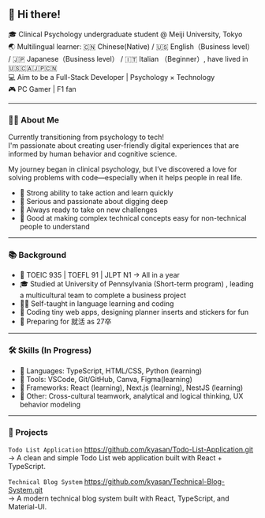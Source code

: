 ## 👋 Hi there!

🎓 Clinical Psychology undergraduate student @ Meiji University, Tokyo  
🌏 Multilingual learner: 🇨🇳 Chinese(Native) / 🇺🇸 English（Business level） / 🇯🇵 Japanese（Business level） / 🇮🇹 Italian （Beginner）, have lived in 🇺🇸🇨🇦🇯🇵🇨🇳  
💻 Aim to be a Full-Stack Developer | Psychology × Technology  
🎮 PC Gamer | F1 fan  


---


### 👩‍💻 About Me

Currently transitioning from psychology to tech!  
I'm passionate about creating user-friendly digital experiences that are informed by human behavior and cognitive science.

My journey began in clinical psychology, but I’ve discovered a love for solving problems with code—especially when it helps people in real life.

  - 🚀 Strong ability to take action and learn quickly
  - 🔎 Serious and passionate about digging deep
  - 🎯 Always ready to take on new challenges
  - 🧩 Good at making complex technical concepts easy for non-technical people to understand


---


### 📚 Background  

- 📘 TOEIC 935 | TOEFL 91 | JLPT N1 -> All in a year  
- 🎓 Studied at University of Pennsylvania (Short-term program) , leading a multicultural team to complete a business project  
- 👩‍💻 Self-taught in language learning and coding
- 💾 Coding tiny web apps, designing planner inserts and stickers for fun  
- 🏹 Preparing for 就活 as 27卒  


---


### 🛠 Skills (In Progress)

- 💬 Languages: TypeScript, HTML/CSS, Python (learning)
- 🧰 Tools: VSCode, Git/GitHub, Canva, Figma(learning)  
- 🔧 Frameworks: React (learning), Next.js (learning), NestJS (learning)  
- 🧠 Other: Cross-cultural teamwork, analytical and logical thinking, UX behavior modeling


---


### 📌 Projects

`Todo List Application` https://github.com/kyasan/Todo-List-Application.git  
  → A clean and simple Todo List web application built with React + TypeScript.  

`Technical Blog System` https://github.com/kyasan/Technical-Blog-System.git  
  → A modern technical blog system built with React, TypeScript, and Material-UI.
